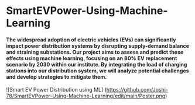 # SmartEVPower-Using-Machine-Learning
#### The widespread adoption of electric vehicles (EVs) can significantly impact power distribution systems by disrupting supply-demand balance and straining substations. Our project aims to assess and predict these effects using machine learning, focusing on an 80% EV replacement scenario by 2030 within our institute. By integrating the load of charging stations into our distribution system, we will analyze potential challenges and develop strategies to mitigate them.

![Smart EV Power Distribution using ML] (https://github.com/Joshi-78/SmartEVPower-Using-Machine-Learning/edit/main/Poster.png)
